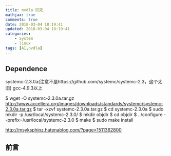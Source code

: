 ```yaml
---
title: nvdla 研究
mathjax: true
comments: true
date: 2018-03-04 18:19:41
updated: 2018-03-04 18:19:41
categories:
    - System
    - linux
tags: [AI,nvdla]
---
```


## Dependence
systemc-2.3.0a(注意不是https://github.com/systemc/systemc-2.3，这个太旧)
gcc-4.9.3以上

$ wget -O systemc-2.3.0a.tar.gz http://www.accellera.org/images/downloads/standards/systemc/systemc-2.3.0a.tar.gz
$ tar -xzvf systemc-2.3.0a.tar.gz
$ cd systemc-2.3.0a
$ sudo mkdir -p /usr/local/systemc-2.3.0/
$ mkdir objdir
$ cd objdir
$ ../configure --prefix=/usr/local/systemc-2.3.0
$ make
$ sudo make install

http://msyksphinz.hatenablog.com/?page=1511362800

## 前言
